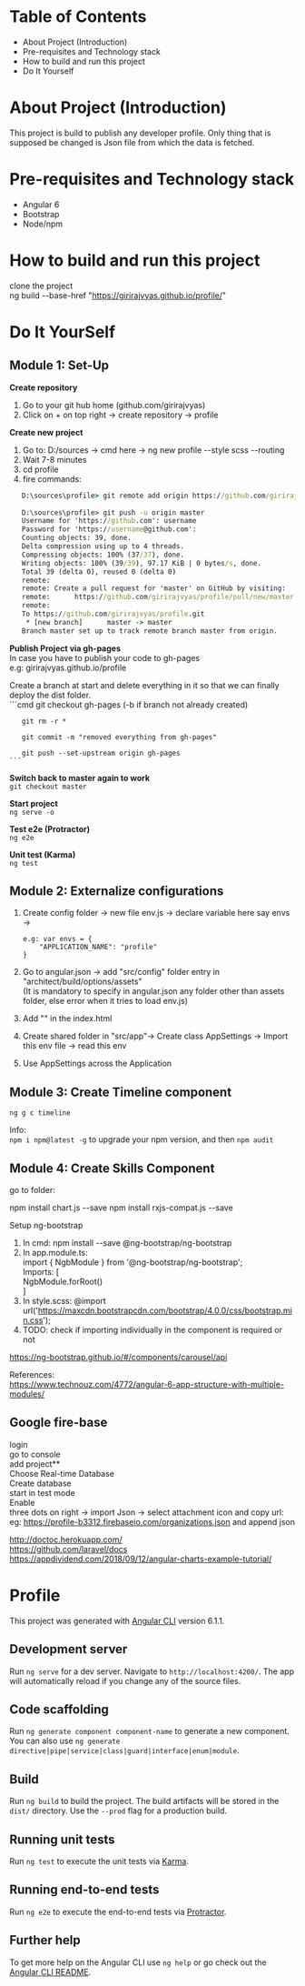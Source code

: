 # Table of Contents
 - About Project (Introduction)
 - Pre-requisites and Technology stack
 - How to build and run this project
 - Do It Yourself

# About Project (Introduction)
  This project is build to publish any developer profile. Only thing that is supposed be changed is Json file from which the data is fetched.  
  
# Pre-requisites and Technology stack
  - Angular 6
  - Bootstrap
  - Node/npm
  
  
# How to build and run this project
  clone the project  
  ng build --base-href "https://girirajvyas.github.io/profile/"  
  
# Do It YourSelf  
## Module 1: Set-Up  
**Create repository**    
1. Go to your git hub home (github.com/girirajvyas)   
2. Click on + on top right -> create repository -> profile  

**Create new project**  
1. Go to: D:/sources -> cmd here -> ng new profile --style scss --routing  
2. Wait 7-8 minutes  
3. cd profile  
4. fire commands:  
```cmd
   D:\sources\profile> git remote add origin https://github.com/girirajvyas/profile.git
   
   D:\sources\profile> git push -u origin master
   Username for 'https://github.com': username
   Password for 'https://username@github.com':
   Counting objects: 39, done.
   Delta compression using up to 4 threads.
   Compressing objects: 100% (37/37), done.
   Writing objects: 100% (39/39), 97.17 KiB | 0 bytes/s, done.
   Total 39 (delta 0), reused 0 (delta 0)
   remote:
   remote: Create a pull request for 'master' on GitHub by visiting:
   remote:      https://github.com/girirajvyas/profile/pull/new/master
   remote:
   To https://github.com/girirajvyas/profile.git
	* [new branch]      master -> master
   Branch master set up to track remote branch master from origin.
```

**Publish Project via gh-pages**  
In case you have to publish your code to gh-pages  
 e.g: girirajvyas.github.io/profile   
 
Create a branch at start and delete everything in it so that we can finally deploy the dist folder.  
    ```cmd
       git checkout gh-pages (-b if branch not already created)  
       
       git rm -r *  
       
       git commit -m "removed everything from gh-pages"    
       
       git push --set-upstream origin gh-pages  
    ```

**Switch back to master again to work**  
    ```
       git checkout master
    ```
	
**Start project**    
    ```
       ng serve -o
    ```
	
**Test e2e (Protractor)**   
    ```
       ng e2e
    ```
	
**Unit test (Karma)**   
    ```
       ng test
	```   

## Module 2: Externalize configurations 
1. Create config folder -> new file env.js -> declare variable here say envs -> 
   ```
   e.g: var envs = {  
       "APPLICATION_NAME": "profile"  
   }
   ```   
   
2. Go to angular.json -> add "src/config" folder entry in "architect/build/options/assets"  
  (It is mandatory to specify in angular.json any folder other than assets folder, else error when it tries to load env.js)  
  
3. Add "<script src="config/env.js"></script>" in the index.html  

4. Create shared folder in "src/app"-> Create class AppSettings -> Import this env file -> read this env   

5. Use AppSettings across the Application  

## Module 3: Create Timeline component  
   ```
   ng g c timeline
   ```

Info:  
`npm i npm@latest -g` to upgrade your npm version, and then `npm audit`


## Module 4: Create Skills Component  
go to folder:   

npm install chart.js --save
npm install rxjs-compat.js --save

Setup ng-bootstrap  
1. In cmd: npm install --save @ng-bootstrap/ng-bootstrap  
2. In app.module.ts:  
import { NgbModule } from '@ng-bootstrap/ng-bootstrap';  
Imports: [  
	NgbModule.forRoot()  
]  
3. In style.scss: @import url('https://maxcdn.bootstrapcdn.com/bootstrap/4.0.0/css/bootstrap.min.css');  
4. TODO: check if importing individually in the component is required or not  

https://ng-bootstrap.github.io/#/components/carousel/api  

References:  
https://www.technouz.com/4772/angular-6-app-structure-with-multiple-modules/  

## Google fire-base  
login  
go to console  
add project**  
Choose Real-time Database  
Create database  
start in test mode  
Enable  
three dots on right -> import Json -> select attachment icon and copy url: eg: https://profile-b3312.firebaseio.com/organizations.json and append json  

http://doctoc.herokuapp.com/  
https://github.com/laravel/docs  
https://appdividend.com/2018/09/12/angular-charts-example-tutorial/  



# Profile

This project was generated with [Angular CLI](https://github.com/angular/angular-cli) version 6.1.1.

## Development server

Run `ng serve` for a dev server. Navigate to `http://localhost:4200/`. The app will automatically reload if you change any of the source files.

## Code scaffolding

Run `ng generate component component-name` to generate a new component. You can also use `ng generate directive|pipe|service|class|guard|interface|enum|module`.

## Build

Run `ng build` to build the project. The build artifacts will be stored in the `dist/` directory. Use the `--prod` flag for a production build.

## Running unit tests

Run `ng test` to execute the unit tests via [Karma](https://karma-runner.github.io).

## Running end-to-end tests

Run `ng e2e` to execute the end-to-end tests via [Protractor](http://www.protractortest.org/).

## Further help

To get more help on the Angular CLI use `ng help` or go check out the [Angular CLI README](https://github.com/angular/angular-cli/blob/master/README.md).
